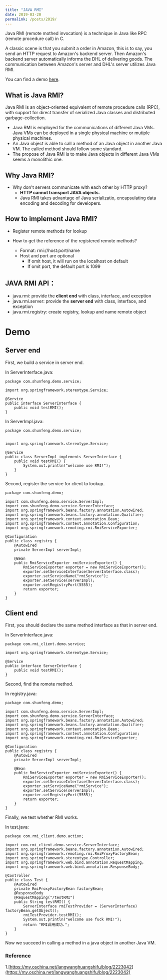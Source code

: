 ```yaml
---
title: "JAVA RMI"
date: 2019-03-20
permalink: /posts/2019/
---
```


Java RMI (remote mothed invocation) is a technique in Java like RPC (remote procedure call) in C.

A classic scene is that you submit a order in Amazon, this is to say, you send an HTTP request to Amazon's backend server. Then Amazon's backend server automatically informs the DHL of delivering goods. The communication between Amazon's server and DHL's server utilizes Java RMI.

You can find a demo [here](https://github.com/GEORGE5961/Java-RMI).


## What is Java RMI?

Java RMI is an object-oriented equivalent of remote procedure calls (RPC), with support for direct transfer of serialized Java classes and distributed garbage-collection.

* Java RMI is employed for the communications of different Java VMs. Java VMs can be deployed in a single physical machine or mutiple physical machines. 
* An Java object is able to call a method of an Java object in another Java VM. The called method should follow some standard.
* The propose of Java RMI is to make Java objects in different Java VMs seems a monolithic one.

## Why Java RMI?

* Why don't servers communicate with each other by HTTP proxy?
    *  **HTTP cannot transport JAVA objects.**
    *  Java RMI takes advantage of Java serializatio, encapsulating data encoding and decoding for developers.
    

## How to implement Java RMI?

* Register remote methods for lookup
    

* How to get the reference of the registered remote methods?
    * Format: rmi://host:port/name
    * Host and port are optional
         * If omit host, it will run on the localhost on default
         * If omit port, the default port is 1099
    	   
## JAVA RMI API：

* java.rmi: provide the **client end** with class, interface, and exception
* java.rmi.server: provide the **server end** with class, interface, and exception
* java.rmi.registry: create registry, lookup and name remote object
	

# Demo

## Server end

First, we build a service in server end.

In ServerInterface.java:

```
package com.shunfeng.demo.service;

import org.springframework.stereotype.Service;

@Service
public interface ServerInterface {
    public void testRMI();
}
```

In ServerImpl.java:

```
package com.shunfeng.demo.service;


import org.springframework.stereotype.Service;

@Service
public class ServerImpl implements ServerInterface {
    public void testRMI() {
        System.out.println("welcome use RMI!");
    }
}
```

Second, register the service for client to lookup.

```
package com.shunfeng.demo;

import com.shunfeng.demo.service.ServerImpl;
import com.shunfeng.demo.service.ServerInterface;
import org.springframework.beans.factory.annotation.Autowired;
import org.springframework.beans.factory.annotation.Qualifier;
import org.springframework.context.annotation.Bean;
import org.springframework.context.annotation.Configuration;
import org.springframework.remoting.rmi.RmiServiceExporter;

@Configuration
public class registry {
    @Autowired
    private ServerImpl serverImpl;

    @Bean
    public RmiServiceExporter rmiServiceExporter() {
        RmiServiceExporter exporter = new RmiServiceExporter();
        exporter.setServiceInterface(ServerInterface.class);
        exporter.setServiceName("rmiService");
        exporter.setService(serverImpl);
        exporter.setRegistryPort(5555);
        return exporter;
    }
}
```

## Client end

First, you should declare the same method interface as that in server end.

In ServerInterface.java:

```
package com.rmi_client.demo.service;

import org.springframework.stereotype.Service;

@Service
public interface ServerInterface {
    public void testRMI();
}
```

Second, find the romote method.

In registry.java:

```
package com.shunfeng.demo;

import com.shunfeng.demo.service.ServerImpl;
import com.shunfeng.demo.service.ServerInterface;
import org.springframework.beans.factory.annotation.Autowired;
import org.springframework.beans.factory.annotation.Qualifier;
import org.springframework.context.annotation.Bean;
import org.springframework.context.annotation.Configuration;
import org.springframework.remoting.rmi.RmiServiceExporter;

@Configuration
public class registry {
    @Autowired
    private ServerImpl serverImpl;

    @Bean
    public RmiServiceExporter rmiServiceExporter() {
        RmiServiceExporter exporter = new RmiServiceExporter();
        exporter.setServiceInterface(ServerInterface.class);
        exporter.setServiceName("rmiService");
        exporter.setService(serverImpl);
        exporter.setRegistryPort(5555);
        return exporter;
    }
}
```

Finally, we test whether RMI works.

In test.java:

```
package com.rmi_client.demo.action;

import com.rmi_client.demo.service.ServerInterface;
import org.springframework.beans.factory.annotation.Autowired;
import org.springframework.remoting.rmi.RmiProxyFactoryBean;
import org.springframework.stereotype.Controller;
import org.springframework.web.bind.annotation.RequestMapping;
import org.springframework.web.bind.annotation.ResponseBody;

@Controller
public class Test {
    @Autowired
    private RmiProxyFactoryBean factoryBean;
    @ResponseBody
    @RequestMapping("/testRMI")
    public String testRMI() {
        ServerInterface rmiTestProvider = (ServerInterface) factoryBean.getObject();
        rmiTestProvider.testRMI();
        System.out.println("welcome use fuck RMI!");
        return "RMI调用成功.";
    }
}
```

Now we succeed in calling a method in a java object in another Java VM.


### Reference

1.[https://my.oschina.net/langwanghuangshifu/blog/2223042](https://my.oschina.net/langwanghuangshifu/blog/2223042)
















